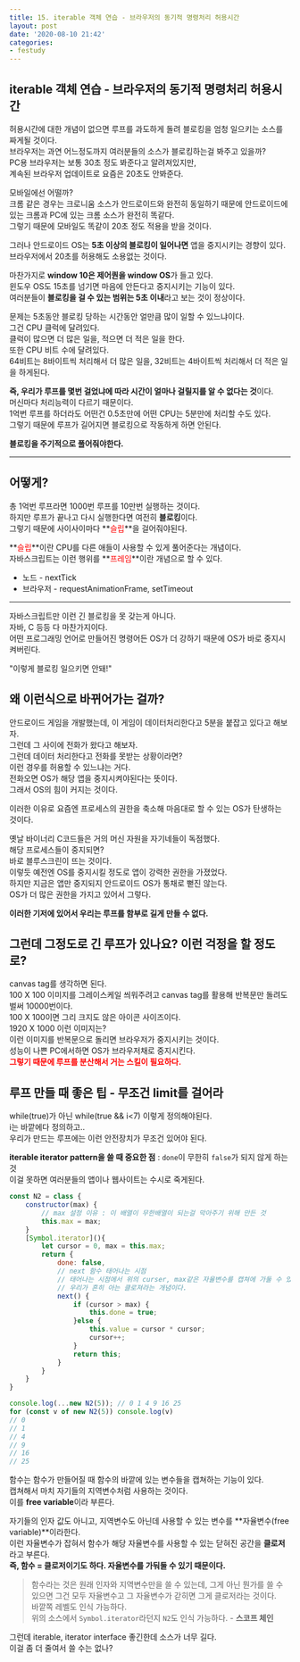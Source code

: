 ```yaml
---
title: 15. iterable 객체 연습 - 브라우저의 동기적 명령처리 허용시간
layout: post
date: '2020-08-10 21:42'
categories:
- festudy
---
```


## iterable 객체 연습 - 브라우저의 동기적 명령처리 허용시간

허용시간에 대한 개념이 없으면 루프를 과도하게 돌려 블로킹을 엄청 일으키는 소스를 짜게될 것이다.  
브라우저는 과연 어느정도까지 여러분들의 소스가 블로킹하는걸 봐주고 있을까?  
PC용 브라우저는 보통 30초 정도 봐준다고 알려져있지만,  
계속된 브라우저 업데이트로 요즘은 20초도 안봐준다.  

모바일에선 어떨까?  
크롬 같은 경우는 크로니움 소스가 안드로이드와 완전히 동일하기 때문에 안드로이드에 있는 크롬과 
PC에 있는 크롬 소스가 완전히 똑같다.  
그렇기 때문에 모바일도 똑같이 20초 정도 적용을 받을 것이다.  

그러나 안드로이드 OS는 **5초 이상의 블로킹이 일어나면** 앱을 중지시키는 경향이 있다.  
브라우저에서 20초를 허용해도 소용없는 것이다.  

마찬가지로 **window 10은 제어퀀을 window OS**가 들고 있다.  
윈도우 OS도 15초를 넘기면 마음에 안든다고 중지시키는 기능이 있다.  
여러분들이 **블로킹을 걸 수 있는 범위는 5초 이내**라고 보는 것이 정상이다.  

문제는 5초동안 블로킹 당하는 시간동안 얼만큼 많이 일할 수 있느냐이다.  
그건 CPU 클럭에 달려있다.  
클럭이 많으면 더 많은 일을, 적으면 더 적은 일을 한다.  
또한 CPU 비트 수에 달려있다.  
64비트는 8바이트씩 처리해서 더 많은 일을, 32비트는 4바이트씩 처리해서 더 적은 일을 하게된다.  

**즉, 우리가 루프를 몇번 걸었냐에 따라 시간이 얼마나 걸릴지를 알 수 없다는 것**이다.  
머신마다 처리능력이 다르기 때문이다.  
1억번 루프를 하더라도 어떤건 0.5초만에 어떤 CPU는 5분만에 처리할 수도 있다.  
그렇기 때문에 루프가 길어지면 블로킹으로 작동하게 하면 안된다.  

**블로킹을 주기적으로 풀어줘야한다.**

---

## 어떻게?

총 1억번 루프라면 1000번 루프를 10만번 실행하는 것이다.  
하지만 루프가 끝나고 다시 실행한다면 여전히 **블로킹**이다.  
그렇기 때문에 사이사이마다 **<span style="color:red">슬립</span>**을 걸어줘야된다.  

**<span style="color:red">슬립</span>**이란 CPU를 다른 애들이 사용할 수 있게 풀어준다는 개념이다.  
자바스크립트는 이런 행위를 **<span style="color:red">프레임</span>**이란 개념으로 할 수 있다.

* 노드 - nextTick
* 브라우저 - requestAnimationFrame, setTimeout

---

자바스크립트만 이런 긴 블로킹을 못 갖는게 아니다.  
자바, C 등등 다 마찬가지이다.  
어떤 프로그래밍 언어로 만들어진 명령어든 OS가 더 강하기 때문에 OS가 바로 중지시켜버린다.  

"이렇게 블로킹 일으키면 안돼!"

## 왜 이런식으로 바뀌어가는 걸까? 

안드로이드 게임을 개발했는데, 이 게임이 데이터처리한다고 5분을 붙잡고 있다고 해보자.  
그런데 그 사이에 전화가 왔다고 해보자.  
그런데 데이터 처리한다고 전화를 못받는 상황이라면?  
이런 경우를 허용할 수 있느냐는 거다.  
전화오면 OS가 해당 앱을 중지시켜야된다는 뜻이다.  
그래서 OS의 힘이 커지는 것이다.

이러한 이유로 요즘엔 프로세스의 권한을 축소해 마음대로 할 수 있는 OS가 탄생하는 것이다.  

옛날 바이너리 C코드들은 거의 머신 자원을 자기네들이 독점했다.  
해당 프로세스들이 중지되면?  
바로 블루스크린이 뜨는 것이다.  
이렇듯 예전엔 OS를 중지시킬 정도로 앱이 강력한 권한을 가졌었다.  
하지만 지금은 앱만 중지되지 안드로이드 OS가 통채로 뻗진 않는다.  
OS가 더 많은 권한을 가지고 있어서 그렇다.

**이러한 기저에 있어서 우리는 루프를 함부로 길게 만들 수 없다.**

## 그런데 그정도로 긴 루프가 있나요? 이런 걱정을 할 정도로?

canvas tag를 생각하면 된다.  
100 X 100 이미지를 그레이스케일 씌워주려고 canvas tag를 활용해 반복문만 돌려도 벌써 
10000번이다.  
100 X 100이면 그리 크지도 않은 아이콘 사이즈이다.  
1920 X 1000 이런 이미지는?  
이런 이미지를 반복문으로 돌리면 브라우저가 중지시키는 것이다.  
성능이 나쁜 PC에서하면 OS가 브라우저채로 중지시킨다.  
**<span style="color:red">그렇기 때문에 루프를 분산해서 거는 스킬이 필요하다.</span>**

## 루프 만들 때 좋은 팁 - 무조건 limit를 걸어라

while(true)가 아닌 while(true && i<7) 이렇게 정의해야된다.  
i는 바깥에다 정의하고..  
우리가 만드는 루프에는 이런 안전장치가 무조건 있어야 된다.  

**iterable iterator pattern을 쓸 때 중요한 점** : `done`이 무한히 `false`가 되지 않게 하는 것  
이걸 못하면 여러분들의 앱이나 웹사이트는 수시로 죽게된다.

```javascript
const N2 = class {
    constructor(max) {
        // max 설정 이유 : 이 배열이 무한배열이 되는걸 막아주기 위해 만든 것
        this.max = max;
    }
    [Symbol.iterator](){
        let cursor = 0, max = this.max;
        return {
            done: false,
            // next 함수 태어나는 시점
            // 태어나는 시점에서 위의 curser, max같은 자율변수를 캡쳐에 가둘 수 있다.
            // 우리가 흔히 아는 클로져라는 개념이다.
            next() {
                if (cursor > max) {
                    this.done = true;
                }else {
                    this.value = cursor * cursor;
                    cursor++;
                }   
                return this;
            }
        }
    }
}

console.log(...new N2(5)); // 0 1 4 9 16 25
for (const v of new N2(5)) console.log(v)
// 0
// 1
// 4
// 9
// 16
// 25
```

함수는 함수가 만들어질 때 함수의 바깥에 있는 변수들을 캡쳐하는 기능이 있다.  
캡쳐해서 마치 자기들의 지역변수처럼 사용하는 것이다.  
이를 **free variable**이라 부른다.  

자기들의 인자 값도 아니고, 지역변수도 아닌데 사용할 수 있는 변수를 **자율변수(free variable)**이라한다.  
이런 자율변수가 잡혀서 함수가 해당 자율변수를 사용할 수 있는 닫혀진 공간을 **클로저**라고 부른다.  
**즉, 함수 = 클로저이기도 하다. 자율변수를 가둬둘 수 있기 때문이다.**

>함수라는 것은 원래 인자와 지역변수만을 쓸 수 있는데, 
>그게 아닌 뭔가를 쓸 수 있으면 그건 모두 자율변수고 
>그 자율변수가 갇히면 그게 클로저라는 것이다.  
>바깥쪽 레벨도 인식 가능하다.  
>위의 소스에서 `Symbol.iterator`라던지 `N2`도 인식 가능하다. - **스코프 체인**

그런데 iterable, iterator interface 좋긴한데 소스가 너무 길다.  
이걸 좀 더 줄여서 쓸 수는 없나?